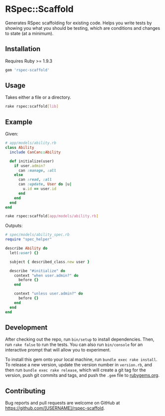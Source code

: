 # RSpec::Scaffold

Generates RSpec scaffolding for existing code. Helps you write tests by showing you what you should be testing, 
which are conditions and changes to state (at a minimum).

## Installation

Requires Ruby >= 1.9.3

```ruby
gem 'rspec-scaffold'
```

## Usage

Takes either a file or a directory.

```bash
rake rspec:scaffold[lib]
```

## Example

Given:

```ruby
# app/models/ability.rb
class Ability
  include CanCan::Ability

  def initialize(user)
    if user.admin?
      can :manage, :all
    else
      can :read, :all
      can :update, User do |u|
        u.id == user.id
      end
    end
  end
end
```

```bash
rake rspec:scaffold[app/models/ability.rb]
```

Outputs:

```ruby
# spec/models/ability_spec.rb
require "spec_helper"

describe Ability do
  let(:user) {}

  subject { described_class.new user }

  describe "#initialize" do
    context "when user.admin?" do
      before {}
    end

    context "unless user.admin?" do
      before {}
    end
  end
end
```

## Development

After checking out the repo, run `bin/setup` to install dependencies. Then, run `rake false` to run the tests. You can also run `bin/console` for an interactive prompt that will allow you to experiment.

To install this gem onto your local machine, run `bundle exec rake install`. To release a new version, update the version number in `version.rb`, and then run `bundle exec rake release`, which will create a git tag for the version, push git commits and tags, and push the `.gem` file to [rubygems.org](https://rubygems.org).

## Contributing

Bug reports and pull requests are welcome on GitHub at https://github.com/[USERNAME]/rspec-scaffold.

